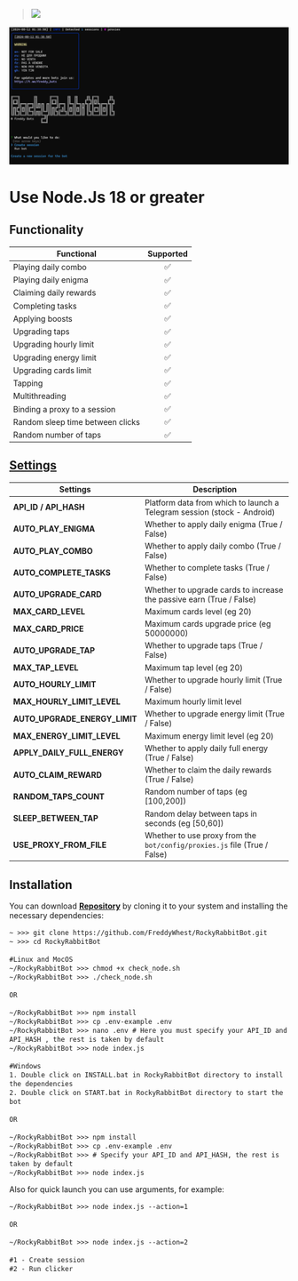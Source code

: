 > [<img src="https://img.shields.io/badge/Telegram-%40Me-orange">](https://t.me/roddyfred)

![img1](./.github/image/hero.png)

# Use Node.Js 18 or greater

## Functionality

| Functional                       | Supported |
| -------------------------------- | :-------: |
| Playing daily combo              |    ✅     |
| Playing daily enigma             |    ✅     |
| Claiming daily rewards           |    ✅     |
| Completing tasks                 |    ✅     |
| Applying boosts                  |    ✅     |
| Upgrading taps                   |    ✅     |
| Upgrading hourly limit           |    ✅     |
| Upgrading energy limit           |    ✅     |
| Upgrading cards limit            |    ✅     |
| Tapping                          |    ✅     |
| Multithreading                   |    ✅     |
| Binding a proxy to a session     |    ✅     |
| Random sleep time between clicks |    ✅     |
| Random number of taps            |    ✅     |

## [Settings](https://github.com/FreddyWhest/RockyRabbitBot/blob/main/.env-example)

| Settings                      | Description                                                               |
| ----------------------------- | ------------------------------------------------------------------------- |
| **API_ID / API_HASH**         | Platform data from which to launch a Telegram session (stock - Android)   |
| **AUTO_PLAY_ENIGMA**          | Whether to apply daily enigma (True / False)                              |
| **AUTO_PLAY_COMBO**           | Whether to apply daily combo (True / False)                               |
| **AUTO_COMPLETE_TASKS**       | Whether to complete tasks (True / False)                                  |
| **AUTO_UPGRADE_CARD**         | Whether to upgrade cards to increase the passive earn (True / False)      |
| **MAX_CARD_LEVEL**            | Maximum cards level (eg 20)                                               |
| **MAX_CARD_PRICE**            | Maximum cards upgrade price (eg 50000000)                                 |
| **AUTO_UPGRADE_TAP**          | Whether to upgrade taps (True / False)                                    |
| **MAX_TAP_LEVEL**             | Maximum tap level (eg 20)                                                 |
| **AUTO_HOURLY_LIMIT**         | Whether to upgrade hourly limit (True / False)                            |
| **MAX_HOURLY_LIMIT_LEVEL**    | Maximum hourly limit level                                                |
| **AUTO_UPGRADE_ENERGY_LIMIT** | Whether to upgrade energy limit (True / False)                            |
| **MAX_ENERGY_LIMIT_LEVEL**    | Maximum energy limit level (eg 20)                                        |
| **APPLY_DAILY_FULL_ENERGY**   | Whether to apply daily full energy (True / False)                         |
| **AUTO_CLAIM_REWARD**         | Whether to claim the daily rewards (True / False)                         |
| **RANDOM_TAPS_COUNT**         | Random number of taps (eg [100,200])                                      |
| **SLEEP_BETWEEN_TAP**         | Random delay between taps in seconds (eg [50,60])                         |
| **USE_PROXY_FROM_FILE**       | Whether to use proxy from the `bot/config/proxies.js` file (True / False) |

## Installation

You can download [**Repository**](https://github.com/FreddyWhest/RockyRabbitBot) by cloning it to your system and installing the necessary dependencies:

```shell
~ >>> git clone https://github.com/FreddyWhest/RockyRabbitBot.git
~ >>> cd RockyRabbitBot

#Linux and MocOS
~/RockyRabbitBot >>> chmod +x check_node.sh
~/RockyRabbitBot >>> ./check_node.sh

OR

~/RockyRabbitBot >>> npm install
~/RockyRabbitBot >>> cp .env-example .env
~/RockyRabbitBot >>> nano .env # Here you must specify your API_ID and API_HASH , the rest is taken by default
~/RockyRabbitBot >>> node index.js

#Windows
1. Double click on INSTALL.bat in RockyRabbitBot directory to install the dependencies
2. Double click on START.bat in RockyRabbitBot directory to start the bot

OR

~/RockyRabbitBot >>> npm install
~/RockyRabbitBot >>> cp .env-example .env
~/RockyRabbitBot >>> # Specify your API_ID and API_HASH, the rest is taken by default
~/RockyRabbitBot >>> node index.js
```

Also for quick launch you can use arguments, for example:

```shell
~/RockyRabbitBot >>> node index.js --action=1

OR

~/RockyRabbitBot >>> node index.js --action=2

#1 - Create session
#2 - Run clicker
```
